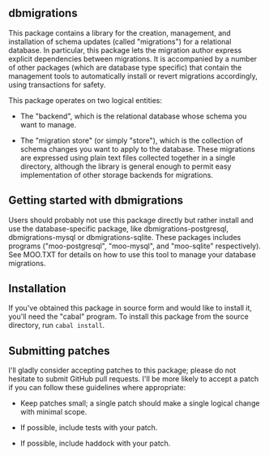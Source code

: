 
dbmigrations
------------

This package contains a library for the creation,
management, and installation of schema updates (called "migrations")
for a relational database. In particular, this package lets the
migration author express explicit dependencies between migrations.
It is accompanied by a number of other packages (which
are database type specific) that contain the management tools to
automatically install or revert migrations accordingly, using
transactions for safety.

This package operates on two logical entities:

 - The "backend", which is the relational database whose schema you
   want to manage.

 - The "migration store" (or simply "store"), which is the collection
   of schema changes you want to apply to the database.  These
   migrations are expressed using plain text files collected together
   in a single directory, although the library is general enough to
   permit easy implementation of other storage backends for
   migrations.

Getting started with dbmigrations
---------------------------------

Users should probably not use this package directly but rather install
and use the database-specific package, like dbmigrations-postgresql,
dbmigrations-mysql or dbmigrations-sqlite. These packages includes programs
("moo-postgresql", "moo-mysql", and "moo-sqlite" respectively).
See MOO.TXT for details on how to use this tool to manage your database
migrations.

Installation
------------

If you've obtained this package in source form and would like to
install it, you'll need the "cabal" program. To install this package
from the source directory, run `cabal install`.

Submitting patches
------------------

I'll gladly consider accepting patches to this package; please do not
hesitate to submit GitHub pull requests. I'll be more likely to accept
a patch if you can follow these guidelines where appropriate:

  - Keep patches small; a single patch should make a single logical
    change with minimal scope.

  - If possible, include tests with your patch.

  - If possible, include haddock with your patch.
